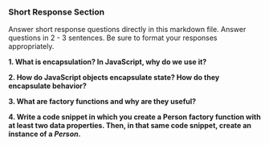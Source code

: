 ### Short Response Section
Answer short response questions directly in this markdown file. Answer questions in 2 - 3 sentences. Be sure to format your responses appropriately.

**1. What is encapsulation? In JavaScript, why do we use it?**

**2. How do JavaScript objects encapsulate state? How do they encapsulate behavior?**

**3. What are factory functions and why are they useful?**

**4. Write a code snippet in which you create a Person factory function with at least two data properties. Then, in that same code snippet, create an instance of a _Person_.**
